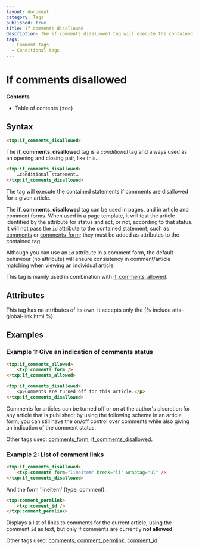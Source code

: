 ```yaml
---
layout: document
category: Tags
published: true
title: If comments disallowed
description: The if_comments_disallowed tag will execute the contained statements if comments are disallowed for a given article.
tags:
  - Comment tags
  - Conditional tags
---
```


# If comments disallowed

**Contents**

* Table of contents
{:toc}

## Syntax

~~~ html
<txp:if_comments_disallowed>
~~~

The **if_comments_disallowed** tag is a *conditional* tag and always used as an opening and closing pair, like this…

~~~ html
<txp:if_comments_disallowed>
    …conditional statement…
</txp:if_comments_disallowed>
~~~

The tag will execute the contained statements if comments are disallowed for a given article.

The **if_comments_disallowed** tag can be used in pages, and in article and comment forms. When used in a page template, it will test the article identified by the attribute for status and act, or not, according to that status. It will not pass the `id` attribute to the contained statement, such as [comments](/tags/comments) or [comments_form](/tags/comments_form); they must be added as attributes to the contained tag.

Although you can use an `id` attribute in a comment form, the default behaviour (no attribute) will ensure consistency in comment/article matching when viewing an individual article.

This tag is mainly used in combination with [if_comments_allowed](/tags/if_comments_allowed).

## Attributes

This tag has no attributes of its own. It accepts only the {% include atts-global-link.html %}.

## Examples

### Example 1: Give an indication of comments status

~~~ html
<txp:if_comments_allowed>
    <txp:comments_form />
</txp:if_comments_allowed>

<txp:if_comments_disallowed>
    <p>Comments are turned off for this article.</p>
</txp:if_comments_disallowed>
~~~

Comments for articles can be turned off or on at the author's discretion for any article that is published; by using the following scheme in an article form, you can still have the on/off control over comments while also giving an indication of the comment status.

Other tags used: [comments_form](/tags/comments_form), [if_comments_disallowed](/tags/if_comments_disallowed).

### Example 2: List of comment links

~~~ html
<txp:if_comments_disallowed>
    <txp:comments form="lineitem" break="li" wraptag="ul" />
</txp:if_comments_disallowed>
~~~

And the form 'lineitem' (type: comment):

~~~ html
<txp:comment_permlink>
    <txp:comment_id />
</txp:comment_permlink>
~~~

Displays a list of links to comments for the current article, using the comment `id` as text, but only if comments are currently **not allowed**.

Other tags used: [comments](/tags/comments), [comment_permlink](/tags/comment_permlink), [comment_id](/tags/comment_id).
